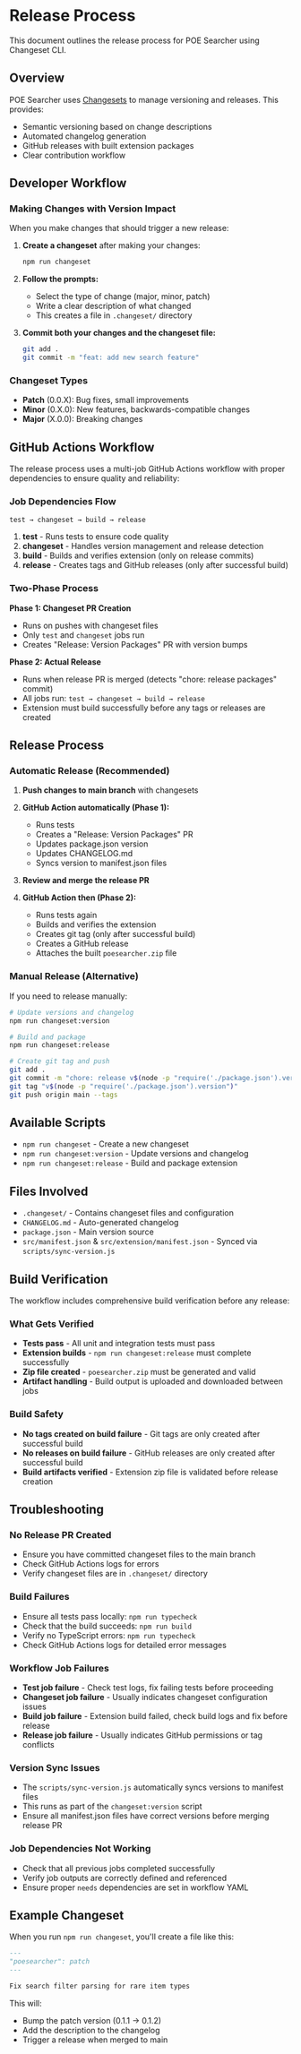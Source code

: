 # Release Process

This document outlines the release process for POE Searcher using Changeset CLI.

## Overview

POE Searcher uses [Changesets](https://github.com/changesets/changesets) to manage versioning and releases. This provides:

- Semantic versioning based on change descriptions
- Automated changelog generation
- GitHub releases with built extension packages
- Clear contribution workflow

## Developer Workflow

### Making Changes with Version Impact

When you make changes that should trigger a new release:

1. **Create a changeset** after making your changes:
   ```bash
   npm run changeset
   ```

2. **Follow the prompts:**
   - Select the type of change (major, minor, patch)
   - Write a clear description of what changed
   - This creates a file in `.changeset/` directory

3. **Commit both your changes and the changeset file:**
   ```bash
   git add .
   git commit -m "feat: add new search feature"
   ```

### Changeset Types

- **Patch** (0.0.X): Bug fixes, small improvements
- **Minor** (0.X.0): New features, backwards-compatible changes
- **Major** (X.0.0): Breaking changes

## GitHub Actions Workflow

The release process uses a multi-job GitHub Actions workflow with proper dependencies to ensure quality and reliability:

### Job Dependencies Flow

```
test → changeset → build → release
```

1. **test** - Runs tests to ensure code quality
2. **changeset** - Handles version management and release detection
3. **build** - Builds and verifies extension (only on release commits)
4. **release** - Creates tags and GitHub releases (only after successful build)

### Two-Phase Process

**Phase 1: Changeset PR Creation**
- Runs on pushes with changeset files
- Only `test` and `changeset` jobs run
- Creates "Release: Version Packages" PR with version bumps

**Phase 2: Actual Release**
- Runs when release PR is merged (detects "chore: release packages" commit)
- All jobs run: `test → changeset → build → release`
- Extension must build successfully before any tags or releases are created

## Release Process

### Automatic Release (Recommended)

1. **Push changes to main branch** with changesets
2. **GitHub Action automatically (Phase 1):**
   - Runs tests
   - Creates a "Release: Version Packages" PR
   - Updates package.json version
   - Updates CHANGELOG.md
   - Syncs version to manifest.json files

3. **Review and merge the release PR**
4. **GitHub Action then (Phase 2):**
   - Runs tests again
   - Builds and verifies the extension
   - Creates git tag (only after successful build)
   - Creates a GitHub release
   - Attaches the built `poesearcher.zip` file

### Manual Release (Alternative)

If you need to release manually:

```bash
# Update versions and changelog
npm run changeset:version

# Build and package
npm run changeset:release

# Create git tag and push
git add .
git commit -m "chore: release v$(node -p "require('./package.json').version")"
git tag "v$(node -p "require('./package.json').version")"
git push origin main --tags
```

## Available Scripts

- `npm run changeset` - Create a new changeset
- `npm run changeset:version` - Update versions and changelog
- `npm run changeset:release` - Build and package extension

## Files Involved

- `.changeset/` - Contains changeset files and configuration
- `CHANGELOG.md` - Auto-generated changelog
- `package.json` - Main version source
- `src/manifest.json` & `src/extension/manifest.json` - Synced via `scripts/sync-version.js`

## Build Verification

The workflow includes comprehensive build verification before any release:

### What Gets Verified
- **Tests pass** - All unit and integration tests must pass
- **Extension builds** - `npm run changeset:release` must complete successfully
- **Zip file created** - `poesearcher.zip` must be generated and valid
- **Artifact handling** - Build output is uploaded and downloaded between jobs

### Build Safety
- **No tags created on build failure** - Git tags are only created after successful build
- **No releases on build failure** - GitHub releases are only created after successful build
- **Build artifacts verified** - Extension zip file is validated before release creation

## Troubleshooting

### No Release PR Created
- Ensure you have committed changeset files to the main branch
- Check GitHub Actions logs for errors
- Verify changeset files are in `.changeset/` directory

### Build Failures
- Ensure all tests pass locally: `npm run typecheck`
- Check that the build succeeds: `npm run build`
- Verify no TypeScript errors: `npm run typecheck`
- Check GitHub Actions logs for detailed error messages

### Workflow Job Failures
- **Test job failure** - Check test logs, fix failing tests before proceeding
- **Changeset job failure** - Usually indicates changeset configuration issues
- **Build job failure** - Extension build failed, check build logs and fix before release
- **Release job failure** - Usually indicates GitHub permissions or tag conflicts

### Version Sync Issues
- The `scripts/sync-version.js` automatically syncs versions to manifest files
- This runs as part of the `changeset:version` script
- Ensure all manifest.json files have correct versions before merging release PR

### Job Dependencies Not Working
- Check that all previous jobs completed successfully
- Verify job outputs are correctly defined and referenced
- Ensure proper `needs` dependencies are set in workflow YAML

## Example Changeset

When you run `npm run changeset`, you'll create a file like this:

```markdown
---
"poesearcher": patch
---

Fix search filter parsing for rare item types
```

This will:
- Bump the patch version (0.1.1 → 0.1.2)
- Add the description to the changelog
- Trigger a release when merged to main